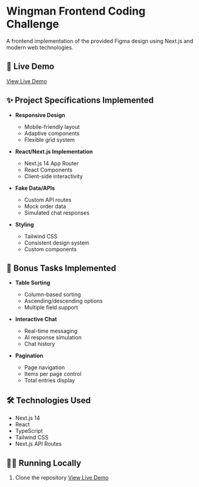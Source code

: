 # Wingman Frontend Coding Challenge

A frontend implementation of the provided Figma design using Next.js and modern web technologies.

## 🚀 Live Demo

[View Live Demo](https://wingman-assign.vercel.app/)

## ✨ Project Specifications Implemented

- **Responsive Design**
  - Mobile-friendly layout
  - Adaptive components
  - Flexible grid system

- **React/Next.js Implementation**
  - Next.js 14 App Router
  - React Components
  - Client-side interactivity

- **Fake Data/APIs**
  - Custom API routes
  - Mock order data
  - Simulated chat responses

- **Styling**
  - Tailwind CSS
  - Consistent design system
  - Custom components

## 🎯 Bonus Tasks Implemented

- **Table Sorting**
  - Column-based sorting
  - Ascending/descending options
  - Multiple field support

- **Interactive Chat**
  - Real-time messaging
  - AI response simulation
  - Chat history

- **Pagination**
  - Page navigation
  - Items per page control
  - Total entries display

## 🛠️ Technologies Used

- Next.js 14
- React
- TypeScript
- Tailwind CSS
- Next.js API Routes

## 🏃‍♂️ Running Locally

1. Clone the repository
[View Live Demo](https://github.com/Rahul-9211/wingman-assign)
